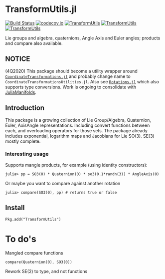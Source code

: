 # TransformUtils.jl

[![Build Status](https://travis-ci.org/dehann/TransformUtils.jl.svg?branch=master)](https://travis-ci.org/dehann/TransformUtils.jl)
[![codecov.io](https://codecov.io/github/dehann/TransformUtils.jl/coverage.svg?branch=master)](https://codecov.io/github/dehann/TransformUtils.jl?branch=master)
[![TransformUtils](http://pkg.julialang.org/badges/TransformUtils_0.6.svg)](http://pkg.julialang.org/?pkg=TransformUtils&ver=0.6)
[![TransformUtils](http://pkg.julialang.org/badges/TransformUtils_0.7.svg)](http://pkg.julialang.org/?pkg=TransformUtils&ver=0.7)
[![TransformUtils](http://pkg.julialang.org/badges/TransformUtils_1.0.svg)](http://pkg.julialang.org/?pkg=TransformUtils&ver=1.0)

Lie groups and algebra, quaternions, Angle Axis and Euler angles; products and compare also available.

## NOTICE

(4Q2020) This package should become a utility wrapper around [`CoordinateTransformations.jl`](https://github.com/JuliaGeometry/CoordinateTransformations.jl) and probably change name to `CoordinateTransformationsUtilities.jl`.  Also see [`Rotations.jl`](https://github.com/JuliaGeometry/Rotations.jl) which also supports type conversions.  Work is ongoing to consolidate with [JuliaManifolds](https://github.com/JuliaManifolds/Manifolds.jl).

## Introduction

This package is a growing collection of Lie Group/Algebra, Quaternion, Euler, AxisAngle representations. Including convert functions between each, and overloading operators for those sets. The package already includes exponential, logarithm maps and Jacobians for Lie SO(3). SE(3) mostly complete.

### Interesting usage

Supports mangle products, for example (using identity constructors):

    julia> pp = SO3(0) * Quaternion(0) * so3(0.1*randn(3)) * AngleAxis(0)

Or maybe you want to compare against another rotation

    julia> compare(SO3(0), pp) # returns true or false

## Install

    Pkg.add("TransformUtils")

# To do's

Mangled compare functions

    compare(Quaternion(0), SO3(0))

Rework SE(2) to type, and not functions

